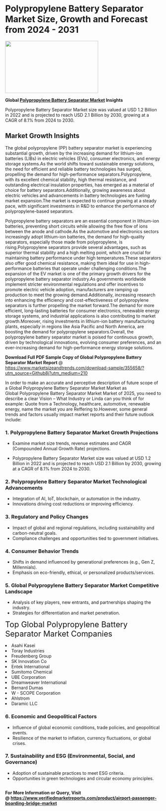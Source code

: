 <H1>Polypropylene Battery Separator Market Size, Growth and Forecast from 2024 - 2031</H1><img class="aligncenter size-medium wp-image-584254" src="https://thirdeyenews.in/wp-content/uploads/2024/09/Global-Market-Research-300x168.jpeg" alt="" width="300" height="168" /><p><strong>Global&nbsp;<a href="https://www.marketsizeandtrends.com/download-sample/355658/?utm_source=Github8j?utm_medium=210">Polypropylene Battery Separator Market</a> Insights</strong></p><p>Polypropylene Battery Separator Market size was valued at USD 1.2 Billion in 2022 and is projected to reach USD 2.1 Billion by 2030, growing at a CAGR of 8.1% from 2024 to 2030.</p><p><h2>Market Growth Insights</h2> <p>The global polypropylene (PP) battery separator market is experiencing substantial growth, driven by the increasing demand for lithium-ion batteries (LIBs) in electric vehicles (EVs), consumer electronics, and energy storage systems.As the world shifts toward sustainable energy solutions, the need for efficient and reliable battery technologies has surged, propelling the demand for high-performance separators.Polypropylene, with its excellent chemical stability, high thermal resistance, and outstanding electrical insulation properties, has emerged as a material of choice for battery separators.Additionally, growing awareness about electric vehicles and advancements in battery technologies are fueling market expansion.The market is expected to continue growing at a steady pace, with significant investments in R&D to enhance the performance of polypropylene-based separators.</p> <p>Polypropylene battery separators are an essential component in lithium-ion batteries, preventing short circuits while allowing the free flow of ions between the anode and cathode.As the automotive and electronics sectors increasingly adopt lithium-ion batteries, the demand for high-quality separators, especially those made from polypropylene, is rising.Polypropylene separators provide several advantages, such as superior thermal stability and a high melting point, which are crucial for maintaining battery performance under high temperatures.These separators also offer good chemical resistance, making them ideal for use in high-performance batteries that operate under challenging conditions.The expansion of the EV market is one of the primary growth drivers for the polypropylene battery separator industry.As governments worldwide implement stricter environmental regulations and offer incentives to promote electric vehicle adoption, manufacturers are ramping up production to meet the growing demand.Additionally, increasing research into enhancing the efficiency and cost-effectiveness of polypropylene separators is further propelling the market forward.The demand for more efficient, long-lasting batteries for consumer electronics, renewable energy storage systems, and industrial applications is also contributing to market growth.Moreover, rising investments in lithium-ion battery manufacturing plants, especially in regions like Asia Pacific and North America, are boosting the demand for polypropylene separators.Overall, the polypropylene battery separator market is poised for continuous growth, driven by technological innovations, evolving consumer preferences, and an ever-increasing demand for high-performance energy storage solutions.</p><p><span class=""><strong>Download Full PDF Sample Copy of Global Polypropylene Battery Separator Market Report</strong> @ <a href="https://www.marketsizeandtrends.com/download-sample/355658/?utm_source=Github8j?utm_medium=210" target="_blank">https://www.marketsizeandtrends.com/download-sample/355658/?utm_source=Github8j?utm_medium=210</a></span></p><p>In order to make an accurate and perceptive description of future scope of a Global&nbsp;Polypropylene Battery Separator Market Market as Global&nbsp;Polypropylene Battery Separator Market Market of 2025, you need to describe a clear Vision &ndash; What Industry or Linda can you think of for example: Quote from a Technology, healthcare, automotive, renewable energy, name the market you are Reffering to.However, some general trends and factors usually impact market reports and their future outlook include:</p><h3>1.&nbsp;<strong>Polypropylene Battery Separator Market Growth Projections</strong></h3><ul><li>Examine market size trends, revenue estimates and CAGR (Compounded Annual Growth Rate) projections.</li><li><p>Polypropylene Battery Separator Market size was valued at USD 1.2 Billion in 2022 and is projected to reach USD 2.1 Billion by 2030, growing at a CAGR of 8.1% from 2024 to 2030.</p></li></ul><h3>2.&nbsp;<strong>Polypropylene Battery Separator Market Technological Advancements</strong></h3><ul><li>Integration of AI, IoT, blockchain, or automation in the industry.</li><li>Innovations driving cost reductions or improving efficiency.</li></ul><h3>3.&nbsp;<strong>Regulatory and Policy Changes</strong></h3><ul><li>Impact of global and regional regulations, including sustainability and carbon-neutral goals.</li><li>Compliance challenges and opportunities tied to government initiatives.</li></ul><h3>4.&nbsp;<strong>Consumer Behavior Trends</strong></h3><ul><li>Shifts in demand influenced by generational preferences (e.g., Gen Z, Millennials).</li><li>Emphasis on eco-friendly, ethical, or personalized products/services.</li></ul><h3>5.&nbsp;<strong>Global Polypropylene Battery Separator Market Competitive Landscape</strong></h3><ul><li>Analysis of key players, new entrants, and partnerships shaping the industry.</li><li>Strategies for differentiation and market penetration.</li></ul><p data-pm-slice="1 1 []"><span style="color: inherit; font-family: inherit; font-size: 25px;">Top Global Polypropylene Battery Separator Market Companies</span></p><div class="" data-test-id=""><p><li>Asahi Kasei</li><li> Toray Industries</li><li> Freudenberg Group</li><li> SK Innovation Co</li><li> Entek International</li><li> Sumitomo Chemical</li><li> UBE Corporation</li><li> Dreamweaver International</li><li> Bernard Dumas</li><li> W - SCOPE Corporation</li><li> Ahlstrom</li><li> Daramic LLC</li></p></div><h3>6.&nbsp;<strong>Economic and Geopolitical Factors</strong></h3><ul><li>Influence of global economic conditions, trade policies, and geopolitical events.</li><li>Resilience of the market to inflation, currency fluctuations, or global crises.</li></ul><h3>7.&nbsp;<strong>Sustainability and ESG (Environmental, Social, and Governance)</strong></h3><ul><li>Adoption of sustainable practices to meet ESG criteria.</li><li>Opportunities in green technologies and circular economy principles.</li></ul><h2><strong style="font-size: 14px;">For More Information or Query, Visit @&nbsp;</strong><a style="background-color: #ffffff; font-size: 14px;" href="https://www.marketsizeandtrends.com/report/polypropylene-battery-separator-market/" target="_blank">https://www.verifiedmarketreports.com/product/airport-passenger-boarding-bridge-market</a></h2>